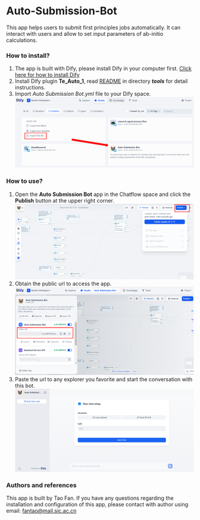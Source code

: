 # Auto-Submission-Bot
This app helps users to submit first principles jobs automatically. It can interact with users and allow to set input parameters of ab-initio calculations.

### How to install?
1. The app is built with Dify, please install Dify in your computer first. [Click here for how to install Dify](https://docs.dify.ai/plugin-dev-en/0111-getting-started-dify-plugin)
2. Install Dify plugin **Te_Auto_1**, read [README](tools/README.md) in directory ***tools*** for detail instructions.
3. Import _Auto Submission Bot.yml_ file to your Dify space.
   ![This picture shows how to import a DSL(.yml) file into the Dify studio.](./import.PNG)

### How to use?
1. Open the **Auto Submission Bot** app in the Chatflow space and click the **Publish** button at the upper right corner.
   ![This picture shows how to publish the chatflow.](./publish.PNG)
2. Obtain the public url to access the app.
   ![This picture shows how to get the public url.](./url.PNG)
3. Paste the url to any explorer you favorite and start the conversation with this bot.
   ![This picture shows the interface of the published app.](./interface.PNG)

### Authors and references
This app is built by Tao Fan. If you have any questions regarding the installation and configuration of this app, please contact with author using email: fantao@mail.sic.ac.cn
